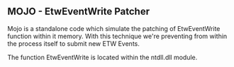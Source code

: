 ## MOJO - EtwEventWrite Patcher ##

Mojo is a standalone code which simulate the patching of EtwEventWrite function within it memory.
With this technique we're preventing from within the process itself to submit new ETW Events.

The function EtwEventWrite is located within the ntdll.dll module. 
